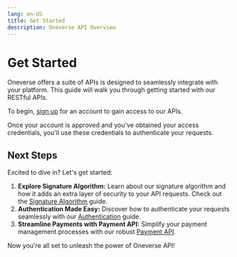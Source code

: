```yaml
---
lang: en-US
title: Get Started
description: Oneverse API Overview
---
```


# Get Started

Oneverse offers a suite of APIs is designed to seamlessly integrate with your platform. This guide will walk you through getting started with our RESTful APIs.

To begin, [sign up][email] for an account to gain access to our APIs.

Once your account is approved and you've obtained your access credentials, you'll use these credentials to authenticate your requests.

## Next Steps

Excited to dive in? Let's get started:

1. **Explore Signature Algorithm:** Learn about our signature algorithm and how it adds an extra layer of security to your API requests. Check out the [Signature Algorithm][signatureAlgorithm] guide.
2. **Authentication Made Easy:** Discover how to authenticate your requests seamlessly with our [Authentication][authentication] guide.
3. **Streamline Payments with Payment API:** Simplify your payment management processes with our robust [Payment API][paymentApi].

Now you're all set to unleash the power of Oneverse API!

[signatureAlgorithm]: /guide/signature-algorithm.md
[authentication]: /guide/authentication.md
[paymentApi]: /guide/payment.md
[email]: mailto:tech@oneone.com
